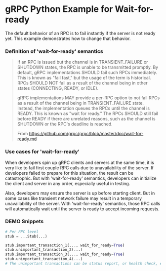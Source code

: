 # gRPC Python Example for Wait-for-ready

The default behavior of an RPC is to fail instantly if the server is not ready yet. This example demonstrates how to change that behavior.


### Definition of 'wait-for-ready' semantics
> If an RPC is issued but the channel is in TRANSIENT_FAILURE or SHUTDOWN states, the RPC is unable to be transmitted promptly. By default, gRPC implementations SHOULD fail such RPCs immediately. This is known as "fail fast," but the usage of the term is historical. RPCs SHOULD NOT fail as a result of the channel being in other states (CONNECTING, READY, or IDLE).
> 
> gRPC implementations MAY provide a per-RPC option to not fail RPCs as a result of the channel being in TRANSIENT_FAILURE state. Instead, the implementation queues the RPCs until the channel is READY. This is known as "wait for ready." The RPCs SHOULD still fail before READY if there are unrelated reasons, such as the channel is SHUTDOWN or the RPC's deadline is reached.
> 
> From https://github.com/grpc/grpc/blob/master/doc/wait-for-ready.md 


### Use cases for 'wait-for-ready'

When developers spin up gRPC clients and servers at the same time, it is very like to fail first couple RPC calls due to unavailability of the server. If developers failed to prepare for this situation, the result can be catastrophic. But with 'wait-for-ready' semantics, developers can initialize the client and server in any order, especially useful in testing.

Also, developers may ensure the server is up before starting client. But in some cases like transient network failure may result in a temporary unavailability of the server. With 'wait-for-ready' semantics, those RPC calls will automatically wait until the server is ready to accept incoming requests.


### DEMO Snippets

```Python
# Per RPC level
stub = ...Stub(...)

stub.important_transaction_1(..., wait_for_ready=True)
stub.unimportant_transaction_2(...)
stub.important_transaction_3(..., wait_for_ready=True)
stub.unimportant_transaction_4(...)
# The unimportant transactions can be status report, or health check, etc.
```
